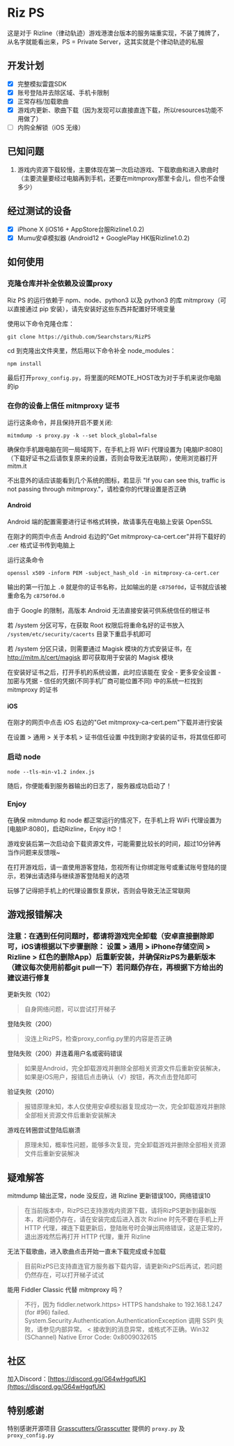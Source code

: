 # Riz PS

这是对于 Rizline（律动轨迹）游戏港澳台版本的服务端重实现，不装了摊牌了，从名字就能看出来，PS = Private Server，这其实就是个律动轨迹的私服

## 开发计划

- [x] 完整模拟雷霆SDK
- [x] 账号登陆并去除区域、手机卡限制
- [x] 正常存档/加载歌曲
- [x] 游戏内更新、歌曲下载（因为发现可以直接直连下载，所以resources功能不用做了）
- [ ] 内购全解锁（iOS 无缘）

## 已知问题
1. 游戏内资源下载较慢，主要体现在第一次启动游戏、下载歌曲和进入歌曲时（主要流量要经过电脑再到手机，还要在mitmproxy那里卡会儿，但也不会慢多少）

## 经过测试的设备
- [x] iPhone X (iOS16 + AppStore台服Rizline1.0.2)
- [x] Mumu安卓模拟器 (Android12 + GooglePlay HK版Rizline1.0.2)

## 如何使用

### 克隆仓库并补全依赖及设置proxy

Riz PS 的运行依赖于 npm、node、python3 以及 python3 的库 mitmproxy（可以直接通过 pip 安装），请先安装好这些东西并配置好环境变量

使用以下命令克隆仓库：

```shell
git clone https://github.com/Searchstars/RizPS
```

cd 到克隆出文件夹里，然后用以下命令补全 node_modules：

```shell
npm install
```

最后打开`proxy_config.py`，将里面的REMOTE_HOST改为对于手机来说你电脑的ip

### 在你的设备上信任 mitmproxy 证书

运行这条命令，并且保持开启不要关闭:

```shell
mitmdump -s proxy.py -k --set block_global=false
```

确保你手机跟电脑在同一局域网下，在手机上将 WiFi 代理设置为 [电脑IP:8080]（下载好证书之后请恢复原来的设置，否则会导致无法联网），使用浏览器打开 mitm.it

不出意外的话应该能看到几个系统的图标，若显示 "If you can see this, traffic is not passing through mitmproxy."，请检查你的代理设置是否正确

#### Android

Android 端的配置需要进行证书格式转换，故请事先在电脑上安装 OpenSSL

在刚才的网页中点击 Android 右边的"Get mitmproxy-ca-cert.cer"并将下载好的 .cer 格式证书传到电脑上

运行这条命令

```shell
openssl x509 -inform PEM -subject_hash_old -in mitmproxy-ca-cert.cer
```

输出的第一行加上 `.0` 就是你的证书名称，比如输出的是 `c8750f0d`，证书就应该被重命名为 `c8750f0d.0`

由于 Google 的限制，高版本 Android 无法直接安装可供系统信任的根证书

若 /system 分区可写，在获取 Root 权限后将重命名好的证书放入 `/system/etc/security/cacerts` 目录下重启手机即可

若 /system 分区只读，则需要通过 Magisk 模块的方式安装证书，在 http://mitm.it/cert/magisk 即可获取用于安装的 Magisk 模块

在安装好证书之后，打开手机的系统设置，此时应该能在 安全 - 更多安全设置 - 加密与凭据 - 信任的凭据(不同手机厂商可能位置不同) 中的系统一栏找到 mitmproxy 的证书

#### iOS

在刚才的网页中点击 iOS 右边的"Get mitmproxy-ca-cert.pem"下载并进行安装

在设置 > 通用 > 关于本机 > 证书信任设置 中找到刚才安装的证书，将其信任即可

### 启动 node

```shell
node --tls-min-v1.2 index.js
```

随后，你便能看到服务器输出的日志了，服务器成功启动了！

### Enjoy

在确保 mitmdump 和 node 都正常运行的情况下，在手机上将 WiFi 代理设置为 [电脑IP:8080]，启动Rizline，Enjoy it😊！

游戏安装后第一次启动会下载资源文件，可能需要比较长的时间，超过10分钟再当作问题来反馈哦~

在打开游戏后，请一直使用游客登陆，忽视所有让你绑定账号或重试账号登陆的提示，若弹出请选择与继续游客登陆相关的选项

玩够了记得把手机上的代理设置恢复原状，否则会导致无法正常联网

## 游戏报错解决

### 注意：在遇到任何问题时，都请将游戏完全卸载（安卓直接删除即可，iOS请根据以下步骤删除： 设置 > 通用 > iPhone存储空间 > Rizline > 红色的删除App）后重新安装，并确保RizPS为最新版本（建议每次使用前都git pull一下）若问题仍存在，再根据下方给出的建议进行修复

更新失败（102）

> 自身网络问题，可以尝试打开梯子

登陆失败（200）

> 没连上RizPS，检查proxy_config.py里的内容是否正确

登陆失败（200）并连着用户名或密码错误

> 如果是Android，完全卸载游戏并删除全部相关资源文件后重新安装解决，如果是iOS用户，报错后点击确认（√）按钮，再次点击登陆即可

验证失败（2010）

> 报错原理未知，本人仅使用安卓模拟器复现成功一次，完全卸载游戏并删除全部相关资源文件后重新安装解决

游戏在转圈尝试登陆后崩溃

> 原理未知，概率性问题，能够多次复现，完全卸载游戏并删除全部相关资源文件后重新安装解决

## 疑难解答

mitmdump 输出正常，node 没反应，进 Rizline 更新错误100，网络错误10

> 在当前版本中，RizPS已支持游戏内资源下载，请将RizPS更新到最新版本，若问题仍存在，请在安装完成后进入首次 Rizline 时先不要在手机上开 HTTP 代理，裸连下载更新后，登陆账号时会弹出网络错误，这是正常的，退出游戏然后再打开 HTTP 代理，重开 Rizline

无法下载歌曲，进入歌曲点击开始一直未下载完成或卡加载

> 目前RizPS已支持直连官方服务器下载内容，请更新RizPS后再试，若问题仍然存在，可以打开梯子试试

能用 Fiddler Classic 代替 mitmproxy 吗？

> 不行，因为 fiddler.network.https> HTTPS handshake to 192.168.1.247 (for #96) failed. System.Security.Authentication.AuthenticationException 调用 SSPI 失败，请参见内部异常。 < 接收到的消息异常，或格式不正确。Win32 (SChannel) Native Error Code: 0x8009032615

## 社区
加入Discord：[https://discord.gg/G64wHgqfUK](https://discord.gg/G64wHgqfUK)

## 特别感谢

特别感谢开源项目 [Grasscutters/Grasscutter](https://github.com/Grasscutters/Grasscutter) 提供的 `proxy.py` 及 `proxy_config.py`
